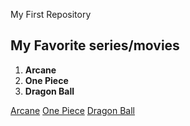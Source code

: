 My First Repository

## My Favorite series/movies
1. **Arcane**
2. **One Piece**
3. **Dragon Ball**

[Arcane](https://www.Netflix.com)
[One Piece](https://www.Netflix.com)
[Dragon Ball](https://www.Netflix.com)
